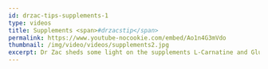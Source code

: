 ```yaml
---
id: drzac-tips-supplements-1
type: videos
title: Supplements <span>#drzacstip</span>
permalink: https://www.youtube-nocookie.com/embed/Ao1n4G3mVdo
thumbnail: /img/video/videos/supplements2.jpg
excerpt: Dr Zac sheds some light on the supplements L-Carnatine and Glutamine and their uses – find out how these exercise supplements can benefit you!
---
```

